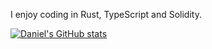 I enjoy coding in Rust, TypeScript and Solidity.

[![Daniel's GitHub stats](https://github-readme-stats.vercel.app/api?username=Kuzirashi&show_icons=true&theme=radical)](https://github.com/Kuzirashi/github-readme-stats)
